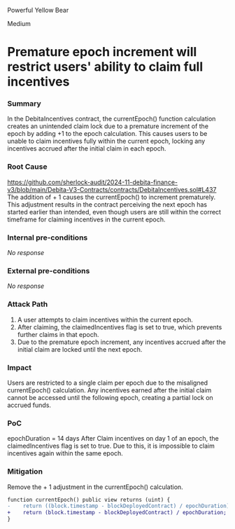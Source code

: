 Powerful Yellow Bear

Medium

# Premature epoch increment will restrict users' ability to claim full incentives

### Summary

In the DebitaIncentives contract, the currentEpoch() function calculation creates an unintended claim lock due to a premature increment of the epoch by adding +1 to the epoch calculation. This causes users to be unable to claim incentives fully within the current epoch, locking any incentives accrued after the initial claim in each epoch.

### Root Cause

https://github.com/sherlock-audit/2024-11-debita-finance-v3/blob/main/Debita-V3-Contracts/contracts/DebitaIncentives.sol#L437
The addition of + 1 causes the currentEpoch() to increment prematurely. This adjustment results in the contract perceiving the next epoch has started earlier than intended, even though users are still within the correct timeframe for claiming incentives in the current epoch.

### Internal pre-conditions

_No response_

### External pre-conditions

_No response_

### Attack Path

1. A user attempts to claim incentives within the current epoch.
2. After claiming, the claimedIncentives flag is set to true, which prevents further claims in that epoch.
3. Due to the premature epoch increment, any incentives accrued after the initial claim are locked until the next epoch.

### Impact

Users are restricted to a single claim per epoch due to the misaligned currentEpoch() calculation. Any incentives earned after the initial claim cannot be accessed until the following epoch, creating a partial lock on accrued funds.

### PoC

epochDuration = 14 days
After Claim incentives on day 1 of an epoch, the claimedIncentives flag is set to true.
Due to this, it is impossible to claim incentives again within the same epoch.

### Mitigation

Remove the + 1 adjustment in the currentEpoch() calculation.
```diff
function currentEpoch() public view returns (uint) {
-    return ((block.timestamp - blockDeployedContract) / epochDuration) + 1;
+    return (block.timestamp - blockDeployedContract) / epochDuration;
}
```
